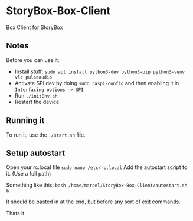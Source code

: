 # StoryBox-Box-Client
Box Client for StoryBox


## Notes
Before you can use it:
* Install stuff: `sudo apt install python3-dev python3-pip python3-venv vlc pulseaudio`
* Activate SPI dev by doing `sudo raspi-config` and then enabling it in `Interfacing options -> SPI`
* Run `./initEnv.sh`
* Restart the device

## Running it
To run it, use the `./start.sh` file.

## Setup autostart
Open your rc.local file `sudo nano /etc/rc.local`
Add the autostart script to it. (Use a full path)

Something like this: `bash /home/marcel/StoryBox-Box-Client/autostart.sh &`

It should be pasted in at the end, but before any sort of exit commands.



Thats it